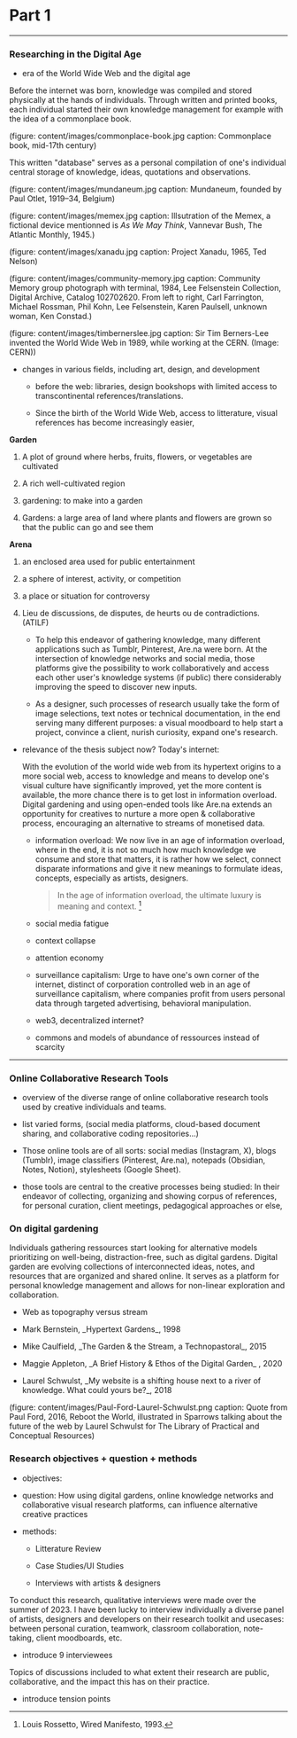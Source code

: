 
# Part 1





---



### Researching in the Digital Age



- era of the World Wide Web and the digital age



Before the internet was born, knowledge was compiled and stored physically at the hands of individuals. Through written and printed books, each individual started their own knowledge management for example with the idea of a commonplace book.



(figure: content/images/commonplace-book.jpg caption: Commonplace book, mid-17th century)



This written "database" serves as a personal compilation of one's individual central storage of knowledge, ideas, quotations and observations. 



(figure: content/images/mundaneum.jpg caption: Mundaneum, founded by Paul Otlet, 1919–34, Belgium)



(figure: content/images/memex.jpg caption: Illsutration of the Memex, a fictional device mentionned is *As We May Think*, Vannevar Bush, The Atlantic Monthly, 1945.)



(figure: content/images/xanadu.jpg caption: Project Xanadu, 1965, Ted Nelson)



(figure: content/images/community-memory.jpg caption: Community Memory group photograph with terminal, 1984, Lee Felsenstein Collection, Digital Archive, Catalog 102702620. From left to right, Carl Farrington, Michael Rossman, Phil Kohn, Lee Felsenstein, Karen Paulsell, unknown woman, Ken Constad.)



(figure: content/images/timbernerslee.jpg caption: Sir Tim Berners-Lee invented the World Wide Web in 1989, while working at the CERN. (Image: CERN))



    

- changes in various fields, including art, design, and development

    - before the web: libraries, design bookshops with limited access to transcontinental references/translations.

    - Since the birth of the World Wide Web, access to litterature, visual references has become increasingly easier,







**Garden**

1. A plot of ground where herbs, fruits, flowers, or vegetables are cultivated

2. A rich well-cultivated region

3. gardening: to make into a garden

4. Gardens: a large area of land where plants and flowers are grown so that the public can go and see them



**Arena**



1. an enclosed area used for public entertainment

2. a sphere of interest, activity, or competition

3. a place or situation for controversy

4. Lieu de discussions, de disputes, de heurts ou de contradictions. (ATILF)









    - To help this endeavor of gathering knowledge, many different applications such as Tumblr, Pinterest, <span class="arena">Are.na</span> were born. At the intersection of knowledge networks and social media, those platforms give the possibility to work collaboratively and access each other user's knowledge systems (if public) there considerably improving the speed to discover new inputs.

    - As a designer, such processes of research usually take the form of image selections, text notes or technical documentation, in the end serving many different purposes: a visual moodboard to help start a project, convince a client, nurish curiosity, expand one's research. 

 

 



- relevance of the thesis subject now? Today's internet:  

    With the evolution of the world wide web from its hypertext origins to a more social web, access to knowledge and means to develop one's visual culture have significantly improved, yet the more content is available, the more chance there is to get lost in information overload. Digital gardening and using open-ended tools like <span class="arena">Are.na</span> extends an opportunity for creatives to nurture a more open \& collaborative process, encouraging an alternative to streams of monetised data.

    



    - information overload: We now live in an age of information overload, where in the end, it is not so much how much knowledge we consume and store that matters, it is rather how we select, connect disparate informations and give it new meanings to formulate ideas, concepts, especially as artists, designers.

        >In the age of information overload, the ultimate luxury is meaning and context. [^Rossetto]



    [^Rossetto]: Louis Rossetto, Wired Manifesto, 1993.



    - social media fatigue

    - context collapse

    - attention economy

    - surveillance capitalism: Urge to have one's own corner of the internet, distinct of corporation controlled web in an age of surveillance capitalism, where companies profit from users personal data through targeted advertising, behavioral manipulation. 

    - web3, decentralized internet?

    - commons and models of abundance of ressources instead of scarcity

      

---

###  Online Collaborative Research Tools



- overview of the diverse range of online collaborative research tools used by creative individuals and teams. 

- list varied forms, (social media platforms, cloud-based document sharing, and collaborative coding repositories…) 

- Those online tools are of all sorts: social medias (Instagram, X), blogs (Tumblr), image classifiers (Pinterest, <span class="arena">Are.na</span>), notepads (Obsidian, Notes, Notion), stylesheets (Google Sheet).

- those tools are central to the creative processes being studied: In their endeavor of collecting, organizing and showing corpus of references, for personal curation, client meetings, pedagogical approaches or else,



###  On digital gardening

Individuals gathering ressources start looking for alternative models prioritizing on well-being, distraction-free, such as digital gardens. Digital garden are evolving collections of interconnected ideas, notes, and resources that are organized and shared online. It serves as a platform for personal knowledge management and allows for non-linear exploration and collaboration.



- Web as topography versus stream

- Mark Bernstein, \_Hypertext Gardens\_, 1998

- Mike Caulfield, \_The Garden \& the Stream, a Technopastoral\_, 2015

- Maggie Appleton, \_A Brief History \& Ethos of the Digital Garden\_ , 2020

- Laurel Schwulst, \_My website is a shifting house next to a river of knowledge. What could yours be?\_, 2018



(figure: content/images/Paul-Ford-Laurel-Schwulst.png caption: Quote from Paul Ford, 2016, Reboot the World, illustrated in Sparrows talking about the future of the web by Laurel Schwulst for The Library of Practical and Conceptual Resources)





### Research objectives + question + methods



- objectives:

- question: How using digital gardens, online knowledge networks and collaborative visual research platforms, can influence alternative creative practices

- methods: 

    - Litterature Review

    - Case Studies/UI Studies

    - Interviews with artists \& designers

To conduct this research, qualitative interviews were made over the summer of 2023. I have been lucky to interview individually a diverse panel of artists, designers and developers on their research toolkit and usecases: between personal curation, teamwork, classroom collaboration, note-taking, client moodboards, etc.

- introduce 9 interviewees

    

Topics of discussions included to what extent their research are public, collaborative, and the impact this has on their practice. 

- introduce tension points


